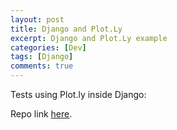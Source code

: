 ```yaml
---
layout: post
title: Django and Plot.Ly
excerpt: Django and Plot.Ly example
categories: [Dev]
tags: [Django]
comments: true
---
```


Tests using Plot.ly inside Django:

Repo link [here](https://github.com/ricleal/DjangoPlotLy).
